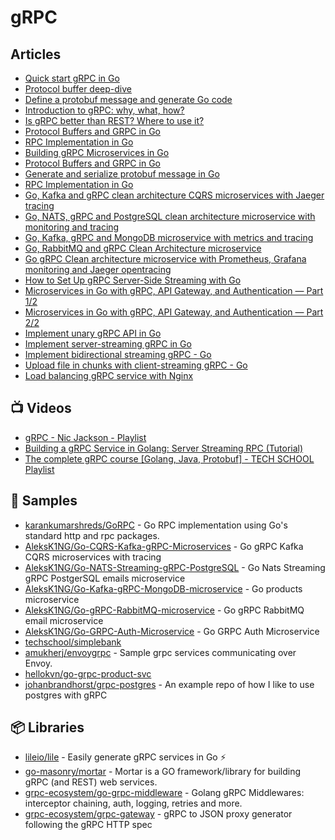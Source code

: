 # gRPC

## Articles
- [Quick start gRPC in Go](https://grpc.io/docs/languages/go/quickstart/)
- [Protocol buffer deep-dive](https://dev.to/techschoolguru/protocol-buffer-deep-dive-52d9)
- [Define a protobuf message and generate Go code](https://dev.to/techschoolguru/how-to-define-a-protobuf-message-and-generate-go-code-4g4e)
- [Introduction to gRPC: why, what, how?](https://dev.to/techschoolguru/introduction-to-grpc-why-what-how-4194)
- [Is gRPC better than REST? Where to use it?](https://dev.to/techschoolguru/is-grpc-better-than-rest-where-to-use-it-3blg)
- [Protocol Buffers and GRPC in Go](https://dev.to/karankumarshreds/protocol-buffers-and-grpc-in-go-3eil)
- [RPC Implementation in Go](https://dev.to/karankumarshreds/go-rpc-implementation-4731)
- [Building gRPC Microservices in Go](https://tutorialedge.net/courses/go-grpc-services-course/)
- [Protocol Buffers and GRPC in Go](https://dev.to/karankumarshreds/protocol-buffers-and-grpc-in-go-3eil)
- [Generate and serialize protobuf message in Go](https://dev.to/techschoolguru/go-generate-serialize-protobuf-message-4m7a)
- [RPC Implementation in Go](https://dev.to/karankumarshreds/go-rpc-implementation-4731)
- [Go, Kafka and gRPC clean architecture CQRS microservices with Jaeger tracing](https://dev.to/aleksk1ng/go-kafka-and-grpc-clean-architecture-cqrs-microservices-with-jaeger-tracing-45bj)
- [Go, NATS, gRPC and PostgreSQL clean architecture microservice with monitoring and tracing](https://dev.to/aleksk1ng/go-nats-grpc-and-postgresql-clean-architecture-microservice-with-monitoring-and-tracing-2kka)
- [Go, Kafka, gRPC and MongoDB microservice with metrics and tracing](https://dev.to/aleksk1ng/go-kafka-grpc-and-mongodb-microservice-with-metrics-and-tracing-448d)
- [Go, RabbitMQ and gRPC Clean Architecture microservice](https://dev.to/aleksk1ng/go-rabbitmq-and-grpc-clean-architecture-microservice-2kdn)
- [Go gRPC Clean architecture microservice with Prometheus, Grafana monitoring and Jaeger opentracing](https://dev.to/aleksk1ng/go-grpc-clean-architecture-microservice-with-prometheus-grafana-monitoring-and-jaeger-opentracing-51om)
- [How to Set Up gRPC Server-Side Streaming with Go](https://www.freecodecamp.org/news/grpc-server-side-streaming-with-go/)
- [Microservices in Go with gRPC, API Gateway, and Authentication — Part 1/2](https://levelup.gitconnected.com/microservices-with-go-grpc-api-gateway-and-authentication-part-1-2-393ad9fc9d30)
- [Microservices in Go with gRPC, API Gateway, and Authentication — Part 2/2](https://levelup.gitconnected.com/microservices-in-go-with-grpc-api-gateway-and-authentication-ba36cc32d167)
- [Implement unary gRPC API in Go](https://dev.to/techschoolguru/implement-unary-grpc-api-in-go-4cdj)
- [Implement server-streaming gRPC in Go](https://dev.to/techschoolguru/implement-server-streaming-grpc-in-go-2d0p)
- [Implement bidirectional streaming gRPC - Go](https://dev.to/techschoolguru/implement-bidirectional-streaming-grpc-go-4kgn)
- [Upload file in chunks with client-streaming gRPC - Go](https://dev.to/techschoolguru/upload-file-in-chunks-with-client-streaming-grpc-golang-4loc)
- [Load balancing gRPC service with Nginx](https://dev.to/techschoolguru/load-balancing-grpc-service-with-nginx-3fio)
## 📺 Videos
- [gRPC - Nic Jackson - Playlist](https://www.youtube.com/playlist?list=PLmD8u-IFdreyyTx93jJ5GkijwDXFqyr3T)
- [Building a gRPC Service in Golang: Server Streaming RPC (Tutorial)](https://www.youtube.com/watch?v=l_74x_qQZB8)
- [The complete gRPC course [Golang, Java, Protobuf] - TECH SCHOOL Playlist](https://www.youtube.com/playlist?list=PLy_6D98if3UJd5hxWNfAqKMr15HZqFnqf)
## 🚀 Samples
- [karankumarshreds/GoRPC](https://github.com/karankumarshreds/GoRPC) - Go RPC implementation using Go's standard http and rpc packages.
- [AleksK1NG/Go-CQRS-Kafka-gRPC-Microservices](https://github.com/AleksK1NG/Go-CQRS-Kafka-gRPC-Microservices) - Go gRPC Kafka CQRS microservices with tracing
- [AleksK1NG/Go-NATS-Streaming-gRPC-PostgreSQL](https://github.com/AleksK1NG/Go-NATS-Streaming-gRPC-PostgreSQL) - Go Nats Streaming gRPC PostgerSQL emails microservice
- [AleksK1NG/Go-Kafka-gRPC-MongoDB-microservice](https://github.com/AleksK1NG/Go-Kafka-gRPC-MongoDB-microservice) - Go products microservice
- [AleksK1NG/Go-gRPC-RabbitMQ-microservice](https://github.com/AleksK1NG/Go-gRPC-RabbitMQ-microservice) - Go gRPC RabbitMQ email microservice
- [AleksK1NG/Go-GRPC-Auth-Microservice](https://github.com/AleksK1NG/Go-GRPC-Auth-Microservice) - Go GRPC Auth Microservice
- [techschool/simplebank](https://github.com/techschool/simplebank)
- [amukherj/envoygrpc](https://github.com/amukherj/envoygrpc) - Sample grpc services communicating over Envoy.
- [hellokvn/go-grpc-product-svc](https://github.com/hellokvn/go-grpc-product-svc)
- [johanbrandhorst/grpc-postgres](https://github.com/johanbrandhorst/grpc-postgres) - An example repo of how I like to use postgres with gRPC
## 📦 Libraries
- [lileio/lile](https://github.com/lileio/lile) - Easily generate gRPC services in Go ⚡️
- [go-masonry/mortar](https://github.com/go-masonry/mortar) - Mortar is a GO framework/library for building gRPC (and REST) web services.
- [grpc-ecosystem/go-grpc-middleware](https://github.com/grpc-ecosystem/go-grpc-middleware) - Golang gRPC Middlewares: interceptor chaining, auth, logging, retries and more.
- [grpc-ecosystem/grpc-gateway](https://github.com/grpc-ecosystem/grpc-gateway) - gRPC to JSON proxy generator following the gRPC HTTP spec